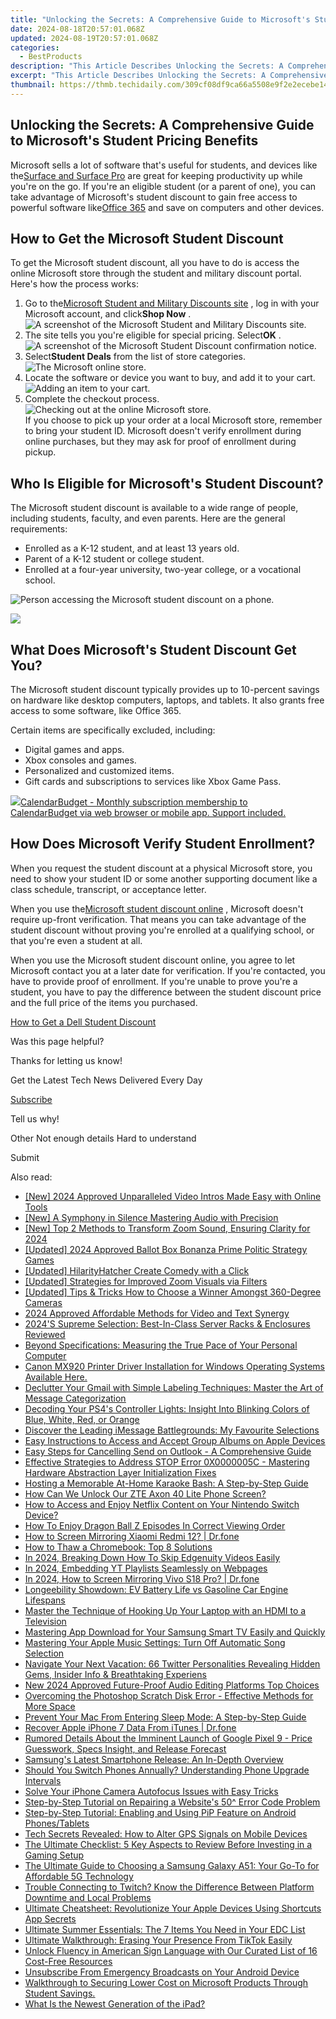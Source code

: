 ```yaml
---
title: "Unlocking the Secrets: A Comprehensive Guide to Microsoft's Student Pricing Benefits"
date: 2024-08-18T20:57:01.068Z
updated: 2024-08-19T20:57:01.068Z
categories:
  - BestProducts
description: "This Article Describes Unlocking the Secrets: A Comprehensive Guide to Microsoft's Student Pricing Benefits"
excerpt: "This Article Describes Unlocking the Secrets: A Comprehensive Guide to Microsoft's Student Pricing Benefits"
thumbnail: https://thmb.techidaily.com/309cf08df9ca66a5508e9f2e2ecebe14a1b42826a0f2e3102f8c44796a0894ed.jpg
---
```


## Unlocking the Secrets: A Comprehensive Guide to Microsoft's Student Pricing Benefits
 Microsoft sells a lot of software that's useful for students, and devices like the[Surface and Surface Pro](https://www.lifewire.com/microsoft-surface-series-4163521) are great for keeping productivity up while you're on the go. If you're an eligible student (or a parent of one), you can take advantage of Microsoft's student discount to gain free access to powerful software like[Office 365](https://www.lifewire.com/microsoft-office-for-students-teachers-2511861) and save on computers and other devices.

## How to Get the Microsoft Student Discount

 To get the Microsoft student discount, all you have to do is access the online Microsoft store through the student and military discount portal. Here's how the process works:

1. Go to the[Microsoft Student and Military Discounts site](https://www.microsoft.com/en-us/store/r/student-discounts) , log in with your Microsoft account, and click**Shop Now** .  
![A screenshot of the Microsoft Student and Military Discounts site.](https://www.lifewire.com/thmb/X2vwXV9ttV8LhYs5flrq2E9F4I4=/1500x0/filters:no_upscale():max_bytes(150000):strip_icc():format(webp)/001-how-to-get-a-microsoft-store-student-discount-c8d2274843014bbb90c744cecc473495.jpg)
2. The site tells you you're eligible for special pricing. Select**OK** .  
![A screenshot of the Microsoft Student Discount confirmation notice.](https://www.lifewire.com/thmb/_opw21hzYkn3V9Wb_mLqP5iLV7U=/1500x0/filters:no_upscale():max_bytes(150000):strip_icc():format(webp)/002-how-to-get-a-microsoft-store-student-discount-3eae80c050da4116adf04508a1cb8e42.jpg)
3. Select**Student Deals** from the list of store categories.  
![The Microsoft online store.](https://www.lifewire.com/thmb/AgZeGz5ITQKUJ8jp0pIPIsbbSzI=/1500x0/filters:no_upscale():max_bytes(150000):strip_icc():format(webp)/003-how-to-get-a-microsoft-store-student-discount-51ae65ba3fbc4b11b3eee0030822ec9e.jpg)
4. Locate the software or device you want to buy, and add it to your cart.  
![Adding an item to your cart.](https://www.lifewire.com/thmb/syXuUKJeVh9EZEPIoxTMwY8Li3g=/1500x0/filters:no_upscale():max_bytes(150000):strip_icc():format(webp)/004-how-to-get-a-microsoft-store-student-discount-0d1004a1092e4a5dbf63a1905d0fa237.jpg)
5. Complete the checkout process.  
![Checking out at the online Microsoft store.](https://www.lifewire.com/thmb/gF3Dy3jJNOJlbYJPatebpx5EyGw=/1500x0/filters:no_upscale():max_bytes(150000):strip_icc():format(webp)/005-how-to-get-a-microsoft-store-student-discount-011f2569dab04dcb8c3c942c4cba5e55.jpg)  
 If you choose to pick up your order at a local Microsoft store, remember to bring your student ID. Microsoft doesn't verify enrollment during online purchases, but they may ask for proof of enrollment during pickup.

## Who Is Eligible for Microsoft's Student Discount?

 The Microsoft student discount is available to a wide range of people, including students, faculty, and even parents. Here are the general requirements:

* Enrolled as a K-12 student, and at least 13 years old.
* Parent of a K-12 student or college student.
* Enrolled at a four-year university, two-year college, or a vocational school.

![Person accessing the Microsoft student discount on a phone.](https://www.lifewire.com/thmb/h1sE0kaVMIxmUmfOCw7SnD4v-cI=/1500x0/filters:no_upscale():max_bytes(150000):strip_icc():format(webp)/microsoftstudentdiscount-3fb8972d9f274cb5a0c5dbc2bc56beb1.jpg)

<!-- affiliate ads begin -->
<a href="https://shop.mondly.com/affiliate.php?ACCOUNT=ATISTUDI&AFFILIATE=108875&PATH=https%3A%2F%2Fwww.mondly.com%3FAFFILIATE%3D108875%26RESOURCE%3D%2BGeneral%2B970x90%2B"><img src="https://secure.avangate.com/images/merchant/69c418c33ec2e1a4267fa9bb77fa1428/general-970x90.gif" border="0"></a>
<!-- affiliate ads end -->
## What Does Microsoft's Student Discount Get You?

 The Microsoft student discount typically provides up to 10-percent savings on hardware like desktop computers, laptops, and tablets. It also grants free access to some software, like Office 365.

Certain items are specifically excluded, including:

* Digital games and apps.
* Xbox consoles and games.
* Personalized and customized items.
* Gift cards and subscriptions to services like Xbox Game Pass.

<!-- affiliate ads begin -->
<a href="https://secure.2checkout.com/order/checkout.php?PRODS=37701530&QTY=1&AFFILIATE=108875&CART=1"><img src="https://secure.avangate.com/images/merchant/6fe0c81e3f9438db11ebbfba6c5ce460/products/copy_cbLogo_with_text_blue.png" border="0">CalendarBudget - Monthly subscription membership to CalendarBudget via web browser or mobile app. Support included. </a>
<!-- affiliate ads end -->
## How Does Microsoft Verify Student Enrollment?

 When you request the student discount at a physical Microsoft store, you need to show your student ID or some another supporting document like a class schedule, transcript, or acceptance letter.

 When you use the[Microsoft student discount online](https://www.microsoft.com/en-us/store/b/education) , Microsoft doesn't require up-front verification. That means you can take advantage of the student discount without proving you're enrolled at a qualifying school, or that you're even a student at all.

 When you use the Microsoft student discount online, you agree to let Microsoft contact you at a later date for verification. If you're contacted, you have to provide proof of enrollment. If you're unable to prove you're a student, you have to pay the difference between the student discount price and the full price of the items you purchased.

[How to Get a Dell Student Discount](https://www.lifewire.com/dell-student-discount-4686335)

Was this page helpful?

Thanks for letting us know!

 Get the Latest Tech News Delivered Every Day

[Subscribe](https://www.lifewire.com/#)

Tell us why!

 Other  Not enough details  Hard to understand

 Submit

<ins class="adsbygoogle"
     style="display:block"
     data-ad-format="autorelaxed"
     data-ad-client="ca-pub-7571918770474297"
     data-ad-slot="1223367746"></ins>



<ins class="adsbygoogle"
     style="display:block"
     data-ad-client="ca-pub-7571918770474297"
     data-ad-slot="8358498916"
     data-ad-format="auto"
     data-full-width-responsive="true"></ins>

<span class="atpl-alsoreadstyle">Also read:</span>
<div><ul>
<li><a href="https://youtube-lab.techidaily.com/024-approved-unparalleled-video-intros-made-easy-with-online-tools/"><u>[New] 2024 Approved  Unparalleled Video Intros Made Easy with Online Tools</u></a></li>
<li><a href="https://youtube-data.techidaily.com/-symphony-in-silence-mastering-audio-with-precision/"><u>[New] A Symphony in Silence  Mastering Audio with Precision</u></a></li>
<li><a href="https://screen-activity-recording.techidaily.com/new-top-2-methods-to-transform-zoom-sound-ensuring-clarity-for-2024/"><u>[New] Top 2 Methods to Transform Zoom Sound, Ensuring Clarity for 2024</u></a></li>
<li><a href="https://video-capture.techidaily.com/updated-2024-approved-ballot-box-bonanza-prime-politic-strategy-games/"><u>[Updated] 2024 Approved  Ballot Box Bonanza  Prime Politic Strategy Games</u></a></li>
<li><a href="https://some-knowledge.techidaily.com/updated-hilarityhatcher-create-comedy-with-a-click/"><u>[Updated] HilarityHatcher  Create Comedy with a Click</u></a></li>
<li><a href="https://video-capture.techidaily.com/updated-strategies-for-improved-zoom-visuals-via-filters/"><u>[Updated] Strategies for Improved Zoom Visuals via Filters</u></a></li>
<li><a href="https://vp-tips.techidaily.com/updated-tips-and-tricks-how-to-choose-a-winner-amongst-360-degree-cameras/"><u>[Updated] Tips & Tricks  How to Choose a Winner Amongst 360-Degree Cameras</u></a></li>
<li><a href="https://youtube-docs.techidaily.com/approved-affordable-methods-for-video-and-text-synergy/"><u>2024 Approved  Affordable Methods for Video and Text Synergy</u></a></li>
<li><a href="https://technical-tips.techidaily.com/2024s-supreme-selection-best-in-class-server-racks-and-enclosures-reviewed/"><u>2024'S Supreme Selection: Best-In-Class Server Racks & Enclosures Reviewed</u></a></li>
<li><a href="https://technical-tips.techidaily.com/beyond-specifications-measuring-the-true-pace-of-your-personal-computer/"><u>Beyond Specifications: Measuring the True Pace of Your Personal Computer</u></a></li>
<li><a href="https://driver-download.techidaily.com/canon-mx920-printer-driver-installation-for-windows-operating-systems-available-here/"><u>Canon MX920 Printer Driver Installation for Windows Operating Systems Available Here.</u></a></li>
<li><a href="https://technical-tips.techidaily.com/declutter-your-gmail-with-simple-labeling-techniques-master-the-art-of-message-categorization/"><u>Declutter Your Gmail with Simple Labeling Techniques: Master the Art of Message Categorization</u></a></li>
<li><a href="https://technical-tips.techidaily.com/decoding-your-ps4s-controller-lights-insight-into-blinking-colors-of-blue-white-red-or-orange/"><u>Decoding Your PS4's Controller Lights: Insight Into Blinking Colors of Blue, White, Red, or Orange</u></a></li>
<li><a href="https://technical-tips.techidaily.com/discover-the-leading-imessage-battlegrounds-my-favourite-selections/"><u>Discover the Leading iMessage Battlegrounds: My Favourite Selections</u></a></li>
<li><a href="https://technical-tips.techidaily.com/easy-instructions-to-access-and-accept-group-albums-on-apple-devices/"><u>Easy Instructions to Access and Accept Group Albums on Apple Devices</u></a></li>
<li><a href="https://technical-tips.techidaily.com/easy-steps-for-cancelling-send-on-outlook-a-comprehensive-guide/"><u>Easy Steps for Cancelling Send on Outlook - A Comprehensive Guide</u></a></li>
<li><a href="https://technical-tips.techidaily.com/effective-strategies-to-address-stop-error-0x0000005c-mastering-hardware-abstraction-layer-initialization-fixes/"><u>Effective Strategies to Address STOP Error 0X0000005C - Mastering Hardware Abstraction Layer Initialization Fixes</u></a></li>
<li><a href="https://technical-tips.techidaily.com/hosting-a-memorable-at-home-karaoke-bash-a-step-by-step-guide/"><u>Hosting a Memorable At-Home Karaoke Bash: A Step-by-Step Guide</u></a></li>
<li><a href="https://unlock-android.techidaily.com/how-can-we-unlock-our-zte-axon-40-lite-phone-screen-by-drfone-android/"><u>How Can We Unlock Our ZTE Axon 40 Lite Phone Screen?</u></a></li>
<li><a href="https://technical-tips.techidaily.com/how-to-access-and-enjoy-netflix-content-on-your-nintendo-switch-device/"><u>How to Access and Enjoy Netflix Content on Your Nintendo Switch Device?</u></a></li>
<li><a href="https://technical-tips.techidaily.com/how-to-enjoy-dragon-ball-z-episodes-in-correct-viewing-order/"><u>How To Enjoy Dragon Ball Z Episodes In Correct Viewing Order</u></a></li>
<li><a href="https://screen-mirror.techidaily.com/how-to-screen-mirroring-xiaomi-redmi-12-drfone-by-drfone-android/"><u>How to Screen Mirroring Xiaomi Redmi 12? | Dr.fone</u></a></li>
<li><a href="https://technical-tips.techidaily.com/how-to-thaw-a-chromebook-top-8-solutions/"><u>How to Thaw a Chromebook: Top 8 Solutions</u></a></li>
<li><a href="https://fox-cloud.techidaily.com/in-2024-breaking-down-how-to-skip-edgenuity-videos-easily/"><u>In 2024, Breaking Down How To Skip Edgenuity Videos Easily</u></a></li>
<li><a href="https://youtube-videos.techidaily.com/in-2024-embedding-yt-playlists-seamlessly-on-webpages/"><u>In 2024, Embedding YT Playlists Seamlessly on Webpages</u></a></li>
<li><a href="https://screen-mirror.techidaily.com/in-2024-how-to-screen-mirroring-vivo-s18-pro-drfone-by-drfone-android/"><u>In 2024, How to Screen Mirroring Vivo S18 Pro? | Dr.fone</u></a></li>
<li><a href="https://technical-tips.techidaily.com/longeebility-showdown-ev-battery-life-vs-gasoline-car-engine-lifespans/"><u>Longeebility Showdown: EV Battery Life vs Gasoline Car Engine Lifespans</u></a></li>
<li><a href="https://technical-tips.techidaily.com/master-the-technique-of-hooking-up-your-laptop-with-an-hdmi-to-a-television/"><u>Master the Technique of Hooking Up Your Laptop with an HDMI to a Television</u></a></li>
<li><a href="https://technical-tips.techidaily.com/mastering-app-download-for-your-samsung-smart-tv-easily-and-quickly/"><u>Mastering App Download for Your Samsung Smart TV Easily and Quickly</u></a></li>
<li><a href="https://technical-tips.techidaily.com/mastering-your-apple-music-settings-turn-off-automatic-song-selection/"><u>Mastering Your Apple Music Settings: Turn Off Automatic Song Selection</u></a></li>
<li><a href="https://technical-tips.techidaily.com/navigate-your-next-vacation-66-twitter-personalities-revealing-hidden-gems-insider-info-and-breathtaking-experiens/"><u>Navigate Your Next Vacation: 66 Twitter Personalities Revealing Hidden Gems, Insider Info & Breathtaking Experiens</u></a></li>
<li><a href="https://sound-tweaking.techidaily.com/new-2024-approved-future-proof-audio-editing-platforms-top-choices/"><u>New 2024 Approved Future-Proof Audio Editing Platforms Top Choices</u></a></li>
<li><a href="https://technical-tips.techidaily.com/overcoming-the-photoshop-scratch-disk-error-effective-methods-for-more-space/"><u>Overcoming the Photoshop Scratch Disk Error - Effective Methods for More Space</u></a></li>
<li><a href="https://technical-tips.techidaily.com/prevent-your-mac-from-entering-sleep-mode-a-step-by-step-guide/"><u>Prevent Your Mac From Entering Sleep Mode: A Step-by-Step Guide</u></a></li>
<li><a href="https://techidaily.com/recover-apple-iphone-7-data-from-itunes-drfone-by-drfone-ios-data-recovery-ios-data-recovery/"><u>Recover Apple iPhone 7 Data From iTunes | Dr.fone</u></a></li>
<li><a href="https://technical-tips.techidaily.com/rumored-details-about-the-imminent-launch-of-google-pixel-9-price-guesswork-specs-insight-and-release-forecast/"><u>Rumored Details About the Imminent Launch of Google Pixel 9 - Price Guesswork, Specs Insight, and Release Forecast</u></a></li>
<li><a href="https://technical-tips.techidaily.com/samsungs-latest-smartphone-release-an-in-depth-overview/"><u>Samsung's Latest Smartphone Release: An In-Depth Overview</u></a></li>
<li><a href="https://technical-tips.techidaily.com/should-you-switch-phones-annually-understanding-phone-upgrade-intervals/"><u>Should You Switch Phones Annually? Understanding Phone Upgrade Intervals</u></a></li>
<li><a href="https://technical-tips.techidaily.com/solve-your-iphone-camera-autofocus-issues-with-easy-tricks/"><u>Solve Your iPhone Camera Autofocus Issues with Easy Tricks</u></a></li>
<li><a href="https://technical-tips.techidaily.com/step-by-step-tutorial-on-repairing-a-websites-50-error-code-problem/"><u>Step-by-Step Tutorial on Repairing a Website's 50^ Error Code Problem</u></a></li>
<li><a href="https://technical-tips.techidaily.com/step-by-step-tutorial-enabling-and-using-pip-feature-on-android-phonestablets/"><u>Step-by-Step Tutorial: Enabling and Using PiP Feature on Android Phones/Tablets</u></a></li>
<li><a href="https://technical-tips.techidaily.com/tech-secrets-revealed-how-to-alter-gps-signals-on-mobile-devices/"><u>Tech Secrets Revealed: How to Alter GPS Signals on Mobile Devices</u></a></li>
<li><a href="https://technical-tips.techidaily.com/the-ultimate-checklist-5-key-aspects-to-review-before-investing-in-a-gaming-setup/"><u>The Ultimate Checklist: 5 Key Aspects to Review Before Investing in a Gaming Setup</u></a></li>
<li><a href="https://buynow-marvelous.techidaily.com/the-ultimate-guide-to-choosing-a-samsung-galaxy-a51-your-go-to-for-affordable-5g-technology/"><u>The Ultimate Guide to Choosing a Samsung Galaxy A51: Your Go-To for Affordable 5G Technology</u></a></li>
<li><a href="https://technical-tips.techidaily.com/trouble-connecting-to-twitch-know-the-difference-between-platform-downtime-and-local-problems/"><u>Trouble Connecting to Twitch? Know the Difference Between Platform Downtime and Local Problems</u></a></li>
<li><a href="https://technical-tips.techidaily.com/ultimate-cheatsheet-revolutionize-your-apple-devices-using-shortcuts-app-secrets/"><u>Ultimate Cheatsheet: Revolutionize Your Apple Devices Using Shortcuts App Secrets</u></a></li>
<li><a href="https://technical-tips.techidaily.com/ultimate-summer-essentials-the-7-items-you-need-in-your-edc-list/"><u>Ultimate Summer Essentials: The 7 Items You Need in Your EDC List</u></a></li>
<li><a href="https://technical-tips.techidaily.com/ultimate-walkthrough-erasing-your-presence-from-tiktok-easily/"><u>Ultimate Walkthrough: Erasing Your Presence From TikTok Easily</u></a></li>
<li><a href="https://technical-tips.techidaily.com/unlock-fluency-in-american-sign-language-with-our-curated-list-of-16-cost-free-resources/"><u>Unlock Fluency in American Sign Language with Our Curated List of 16 Cost-Free Resources</u></a></li>
<li><a href="https://technical-tips.techidaily.com/unsubscribe-from-emergency-broadcasts-on-your-android-device/"><u>Unsubscribe From Emergency Broadcasts on Your Android Device</u></a></li>
<li><a href="https://technical-tips.techidaily.com/walkthrough-to-securing-lower-cost-on-microsoft-products-through-student-savings/"><u>Walkthrough to Securing Lower Cost on Microsoft Products Through Student Savings.</u></a></li>
<li><a href="https://technical-tips.techidaily.com/what-is-the-newest-generation-of-the-ipad/"><u>What Is the Newest Generation of the iPad?</u></a></li>
</ul></div>
